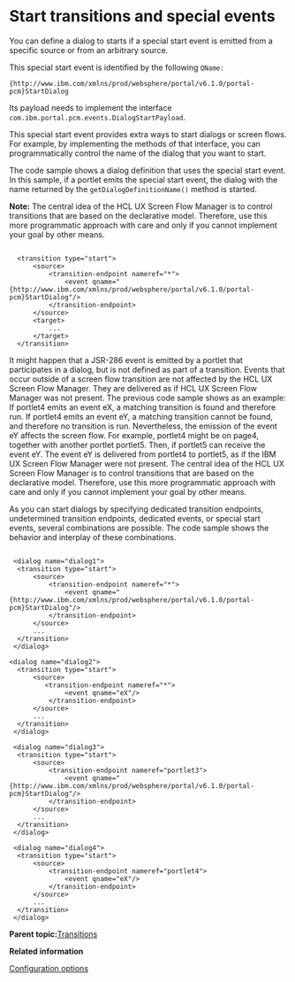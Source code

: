 # Start transitions and special events

You can define a dialog to starts if a special start event is emitted from a specific source or from an arbitrary source.

This special start event is identified by the following `QName:`

```
{http://www.ibm.com/xmlns/prod/websphere/portal/v6.1.0/portal-pcm}StartDialog
```

Its payload needs to implement the interface `com.ibm.portal.pcm.events.DialogStartPayload`.

This special start event provides extra ways to start dialogs or screen flows. For example, by implementing the methods of that interface, you can programmatically control the name of the dialog that you want to start.

The code sample shows a dialog definition that uses the special start event. In this sample, if a portlet emits the special start event, the dialog with the name returned by the `getDialogDefinitionName()` method is started.

**Note:** The central idea of the HCL UX Screen Flow Manager is to control transitions that are based on the declarative model. Therefore, use this more programmatic approach with care and only if you cannot implement your goal by other means.

```

  <transition type="start">
      <source>
          <transition-endpoint nameref="*">
              <event qname="{http://www.ibm.com/xmlns/prod/websphere/portal/v6.1.0/portal-pcm}StartDialog"/>
          </transition-endpoint>
      </source>
      <target>
          ...
      </target>
  </transition>
```

It might happen that a JSR-286 event is emitted by a portlet that participates in a dialog, but is not defined as part of a transition. Events that occur outside of a screen flow transition are not affected by the HCL UX Screen Flow Manager. They are delivered as if HCL UX Screen Flow Manager was not present. The previous code sample shows as an example: If portlet4 emits an event eX, a matching transition is found and therefore run. If portlet4 emits an event eY, a matching transition cannot be found, and therefore no transition is run. Nevertheless, the emission of the event eY affects the screen flow. For example, portlet4 might be on page4, together with another portlet portlet5. Then, if portlet5 can receive the event eY. The event eY is delivered from portlet4 to portlet5, as if the IBM UX Screen Flow Manager were not present. The central idea of the HCL UX Screen Flow Manager is to control transitions that are based on the declarative model. Therefore, use this more programmatic approach with care and only if you cannot implement your goal by other means.

As you can start dialogs by specifying dedicated transition endpoints, undetermined transition endpoints, dedicated events, or special start events, several combinations are possible. The code sample shows the behavior and interplay of these combinations.

```

 <dialog name="dialog1">
  <transition type="start">
      <source>
          <transition-endpoint nameref="*">
              <event qname="{http://www.ibm.com/xmlns/prod/websphere/portal/v6.1.0/portal-pcm}StartDialog"/>
          </transition-endpoint>
      </source>
      ...
  </transition>
 </dialog>

<dialog name="dialog2">
  <transition type="start">
      <source>
         <transition-endpoint nameref="*">
              <event qname="eX"/>
          </transition-endpoint>
      </source>
      ...
  </transition>
 </dialog>

 <dialog name="dialog3">
  <transition type="start">
      <source>
          <transition-endpoint nameref="portlet3">
              <event qname="{http://www.ibm.com/xmlns/prod/websphere/portal/v6.1.0/portal-pcm}StartDialog"/>
          </transition-endpoint>
      </source>
      ...
  </transition>
 </dialog>

 <dialog name="dialog4">
  <transition type="start">
      <source>
          <transition-endpoint nameref="portlet4">
              <event qname="eX"/>
          </transition-endpoint>
      </source>
      ...
  </transition>
 </dialog>
```

**Parent topic:**[Transitions](../screenflow/transitions.md)

**Related information**  


[Configuration options ](../screenflow/cfg_opt.md)

